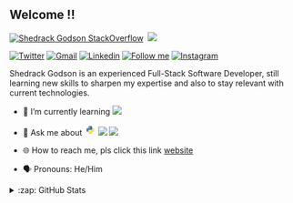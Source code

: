 <!-- ## Hi there, I'm Shedrack Godson👋 -->
## Welcome !!


[![Shedrack Godson StackOverflow](https://github-readme-stackoverflow.vercel.app/?userID=12733154)](https://stackoverflow.com/users/12733154/shedrack)&nbsp;
[<img src="https://cr-ss-service.azurewebsites.net/api/ScreenShot?widget=summary&username=shedrackgodson&badges=3&--badge-margin=1px&branding=false&layout=horizontal&show-avatar=true&style=--header-bg-color:%2300A856;--border-radius:3px;--name-font-weight:bold;--name-font-size:11.5px;--header-padding:1px;--badge-rank-font-size:0.2em;--badge-location-font-size:0.2em;--badge-technology-font-size:5px;width:300px;--avatar-size:30px;--score-font-size:12px;"
/>](https://profile.codersrank.io/user/shedrackgodson/)

<!-- ![Profile Metrics](https://github.com/elirehema/elirehema/blob/master/github-metrics.svg)-->
[![Twitter](https://img.shields.io/twitter/follow/godson_shedrack?label=Follow&style=social)](https://www.twitter.com/godson_shedrack)
[![Gmail](https://img.shields.io/badge/-Gmail-c14438?style=flat&logo=Gmail&logoColor=white)](mailto:hedrickgodson23@gmail.com)
[![Linkedin](https://img.shields.io/badge/-LinkedIn-blue?style=flat&logo=Linkedin&logoColor=white)](https://www.linkedin.com/in/shedrack-godson/)
[<img src="https://img.shields.io/github/followers/ShedrackGodson?label=follow&style=social" height="22" title="Follow me" />](https://github.com/ShedrackGodson) 
[![Instagram](https://img.shields.io/badge/-Instagram-c13584?style=flat&labelColor=c13584&logo=instagram&logoColor=white)](https://www.instagram.com/rickie_godson)


Shedrack Godson is an experienced Full-Stack Software Developer, still learning new skills to sharpen my expertise and also to stay relevant with current technologies.


- 🌱 I’m currently learning <img height="20" src="https://upload.wikimedia.org/wikipedia/commons/a/a7/React-icon.svg"></code>

- 💬 Ask me about 
 <img height="20" src="https://raw.githubusercontent.com/github/explore/80688e429a7d4ef2fca1e82350fe8e3517d3494d/topics/python/python.png"></code>
 <img height="20" src="https://static.djangoproject.com/img/logos/django-logo-negative.png"></code>
 <img height="20" src="https://www.django-rest-framework.org/img/logo.png"></code>

- 🌐 How to reach me, pls click this link [website](https://shedrackgodson.pythonanywhere.com/contact/)
- 🗣 Pronouns: He/Him



<!-- ### Wakatime Week Stats
[![willianrod's wakatime stats](https://github-readme-stats.vercel.app/api/wakatime?username=Shedrack)](https://github.com/ShedrackGodson/github-readme-stats)

[![ReadMe Card](https://github-readme-stats.vercel.app/api/pin/?username=ShedrackGodson&repo=github-readme-stats)](https://github.com/ShedrackGodson/github-readme-stats)

### Latest Blog Posts 📕 -->

<!-- BLOG-POST-LIST:START -->
<!-- - [Django: Email Service](https://shedrackgodson.pythonanywhere.com/post/4/) -->
<!-- - [Python: Middle of the Linked List](https://shedrackgodson.pythonanywhere.com/post/3/) -->
<!-- - [Django: Tiny-MCE Editor Integration with Django](https://shedrackgodson.pythonanywhere.com/post/2/) -->
<!-- - [Django: Setup Django-MySQL database on Python Anywhere](https://shedrackgodson.pythonanywhere.com/post/1/) -->
<!-- BLOG-POST-LIST:END -->

<!-- ➡️ [more blog posts...](https://shedrackgodson.pythonanywhere.com) -->

<details>
  <summary>:zap: GitHub Stats</summary>

  ![Shedrack Godson's github stats](https://github-readme-stats.vercel.app/api?username=ShedrackGodson&show_icons=true&theme=radical)

</details>


<!-- [website]: https://shedrackgodson.pythonanywhere.com/contact/
[twitter]: https://twitter.com/godson_shedrack
[instagram]: https://www.instagram.com/rickie_godson/
[linkedin]: https://www.linkedin.com/in/shedrack-godson/ -->
